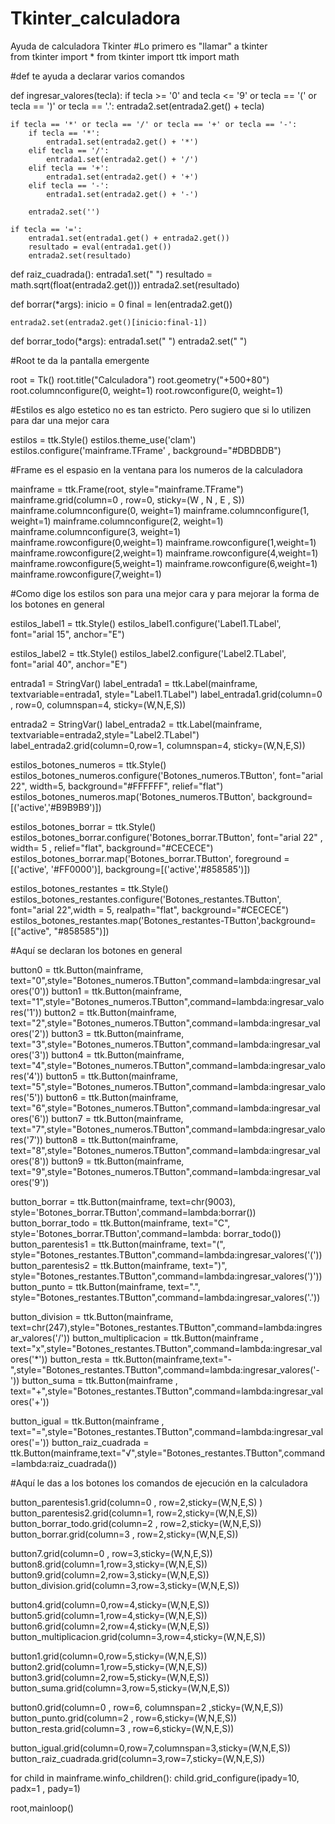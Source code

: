 # Tkinter_calculadora
Ayuda de calculadora Tkinter
#Lo primero es "llamar" a tkinter  
from tkinter import *
from tkinter import ttk
import math

#def te ayuda a declarar varios comandos

def ingresar_valores(tecla):
    if tecla >= '0' and tecla <= '9' or tecla == '(' or tecla == ')' or tecla == '.':
        entrada2.set(entrada2.get() + tecla)

    if tecla == '*' or tecla == '/' or tecla == '+' or tecla == '-':
        if tecla == '*':
            entrada1.set(entrada2.get() + '*')
        elif tecla == '/':
            entrada1.set(entrada2.get() + '/')
        elif tecla == '+':
            entrada1.set(entrada2.get() + '+')
        elif tecla == '-':
            entrada1.set(entrada2.get() + '-')

        entrada2.set('')

    if tecla == '=':
        entrada1.set(entrada1.get() + entrada2.get())
        resultado = eval(entrada1.get())
        entrada2.set(resultado)

def raiz_cuadrada():
    entrada1.set(" ")
    resultado = math.sqrt(float(entrada2.get()))
    entrada2.set(resultado)

def borrar(*args):
    inicio = 0
    final = len(entrada2.get())

    entrada2.set(entrada2.get()[inicio:final-1])

def borrar_todo(*args):
    entrada1.set(" ")
    entrada2.set(" ")

#Root te da la pantalla emergente

root = Tk()
root.title("Calculadora")
root.geometry("+500+80")
root.columnconfigure(0, weight=1)
root.rowconfigure(0, weight=1)

#Estilos es algo estetico no es tan estricto. Pero sugiero que si lo utilizen para dar una mejor cara

estilos = ttk.Style()
estilos.theme_use('clam')
estilos.configure('mainframe.TFrame' , background="#DBDBDB")

#Frame es el espasio en la ventana para los numeros de la calculadora

mainframe = ttk.Frame(root, style="mainframe.TFrame")
mainframe.grid(column=0 , row=0, sticky=(W , N , E , S))
mainframe.columnconfigure(0, weight=1)
mainframe.columnconfigure(1, weight=1)
mainframe.columnconfigure(2, weight=1)
mainframe.columnconfigure(3, weight=1)
mainframe.rowconfigure(0,weight=1)
mainframe.rowconfigure(1,weight=1)
mainframe.rowconfigure(2,weight=1)
mainframe.rowconfigure(4,weight=1)
mainframe.rowconfigure(5,weight=1)
mainframe.rowconfigure(6,weight=1)
mainframe.rowconfigure(7,weight=1)

#Como dige los estilos son para una mejor cara y para mejorar la forma de los botones en general

estilos_label1 = ttk.Style()
estilos_label1.configure('Label1.TLabel', font="arial 15", anchor="E")

estilos_label2 = ttk.Style()
estilos_label2.configure('Label2.TLabel', font="arial 40", anchor="E")

entrada1 = StringVar()
label_entrada1 = ttk.Label(mainframe, textvariable=entrada1, style="Label1.TLabel")
label_entrada1.grid(column=0 , row=0, columnspan=4, sticky=(W,N,E,S))

entrada2 = StringVar()
label_entrada2 = ttk.Label(mainframe, textvariable=entrada2,style="Label2.TLabel")
label_entrada2.grid(column=0,row=1, columnspan=4, sticky=(W,N,E,S))

estilos_botones_numeros = ttk.Style()
estilos_botones_numeros.configure('Botones_numeros.TButton', font="arial 22", width=5, background="#FFFFFF", relief="flat")
estilos_botones_numeros.map('Botones_numeros.TButton', background=[('active','#B9B9B9')])


estilos_botones_borrar = ttk.Style()
estilos_botones_borrar.configure('Botones_borrar.TButton', font="arial 22" , width= 5 , relief="flat", background="#CECECE")
estilos_botones_borrar.map('Botones_borrar.TButton', foreground = [('active', '#FF0000')], backgroung=[('active','#858585')])


estilos_botones_restantes = ttk.Style()
estilos_botones_restantes.configure('Botones_restantes.TButton', font="arial 22",width = 5, realpath="flat", background="#CECECE")
estilos_botones_restantes.map('Botones_restantes-TButton',background=[("active", "#858585")])

#Aquí se declaran los botones en general

button0 = ttk.Button(mainframe, text="0",style="Botones_numeros.TButton",command=lambda:ingresar_valores('0'))
button1 = ttk.Button(mainframe, text="1",style="Botones_numeros.TButton",command=lambda:ingresar_valores('1'))
button2 = ttk.Button(mainframe, text="2",style="Botones_numeros.TButton",command=lambda:ingresar_valores('2'))
button3 = ttk.Button(mainframe, text="3",style="Botones_numeros.TButton",command=lambda:ingresar_valores('3'))
button4 = ttk.Button(mainframe, text="4",style="Botones_numeros.TButton",command=lambda:ingresar_valores('4'))
button5 = ttk.Button(mainframe, text="5",style="Botones_numeros.TButton",command=lambda:ingresar_valores('5'))
button6 = ttk.Button(mainframe, text="6",style="Botones_numeros.TButton",command=lambda:ingresar_valores('6'))
button7 = ttk.Button(mainframe, text="7",style="Botones_numeros.TButton",command=lambda:ingresar_valores('7'))
button8 = ttk.Button(mainframe, text="8",style="Botones_numeros.TButton",command=lambda:ingresar_valores('8'))
button9 = ttk.Button(mainframe, text="9",style="Botones_numeros.TButton",command=lambda:ingresar_valores('9'))

button_borrar = ttk.Button(mainframe, text=chr(9003), style='Botones_borrar.TButton',command=lambda:borrar())
button_borrar_todo = ttk.Button(mainframe, text="C", style='Botones_borrar.TButton',command=lambda: borrar_todo())
button_parentesis1 = ttk.Button(mainframe, text="(", style="Botones_restantes.TButton",command=lambda:ingresar_valores('('))
button_parentesis2 = ttk.Button(mainframe, text=")", style="Botones_restantes.TButton",command=lambda:ingresar_valores(')'))
button_punto = ttk.Button(mainframe, text=".", style="Botones_restantes.TButton",command=lambda:ingresar_valores('.'))

button_division = ttk.Button(mainframe, text=chr(247),style="Botones_restantes.TButton",command=lambda:ingresar_valores('/'))
button_multiplicacion = ttk.Button(mainframe , text="x",style="Botones_restantes.TButton",command=lambda:ingresar_valores('*'))
button_resta = ttk.Button(mainframe,text="-",style="Botones_restantes.TButton",command=lambda:ingresar_valores('-'))
button_suma = ttk.Button(mainframe , text="+",style="Botones_restantes.TButton",command=lambda:ingresar_valores('+'))

button_igual = ttk.Button(mainframe , text="=",style="Botones_restantes.TButton",command=lambda:ingresar_valores('='))
button_raiz_cuadrada = ttk.Button(mainframe,text="√",style="Botones_restantes.TButton",command=lambda:raiz_cuadrada())

#Aquí le das a los botones los comandos de ejecución en la calculadora

button_parentesis1.grid(column=0 , row=2,sticky=(W,N,E,S) )
button_parentesis2.grid(column=1, row=2,sticky=(W,N,E,S))
button_borrar_todo.grid(column=2 , row=2,sticky=(W,N,E,S))
button_borrar.grid(column=3 , row=2,sticky=(W,N,E,S))

button7.grid(column=0 , row=3,sticky=(W,N,E,S))
button8.grid(column=1,row=3,sticky=(W,N,E,S))
button9.grid(column=2,row=3,sticky=(W,N,E,S))
button_division.grid(column=3,row=3,sticky=(W,N,E,S))

button4.grid(column=0,row=4,sticky=(W,N,E,S))
button5.grid(column=1,row=4,sticky=(W,N,E,S))
button6.grid(column=2,row=4,sticky=(W,N,E,S))
button_multiplicacion.grid(column=3,row=4,sticky=(W,N,E,S))

button1.grid(column=0,row=5,sticky=(W,N,E,S))
button2.grid(column=1,row=5,sticky=(W,N,E,S))
button3.grid(column=2,row=5,sticky=(W,N,E,S))
button_suma.grid(column=3,row=5,sticky=(W,N,E,S))

button0.grid(column=0 , row=6, columnspan=2 ,sticky=(W,N,E,S))
button_punto.grid(column=2 , row=6,sticky=(W,N,E,S))
button_resta.grid(column=3 , row=6,sticky=(W,N,E,S))

button_igual.grid(column=0,row=7,columnspan=3,sticky=(W,N,E,S))
button_raiz_cuadrada.grid(column=3,row=7,sticky=(W,N,E,S))

for child in mainframe.winfo_children():
    child.grid_configure(ipady=10, padx=1 , pady=1)



root,mainloop()
